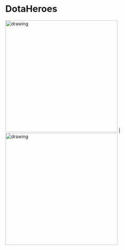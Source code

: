 # DotaHeroes

<img src="https://user-images.githubusercontent.com/68295319/171379442-07f59528-9a22-49ba-a7b8-bbb8bf9f0bcf.png" alt="drawing" width="350"/> | <img src="https://user-images.githubusercontent.com/68295319/171379470-d6a3a0d8-abd2-486f-bbc7-4d12ca3d0e6c.png" alt="drawing" width="350"/>
